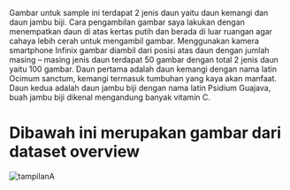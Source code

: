 Gambar untuk sample ini terdapat 2 jenis daun yaitu daun kemangi dan daun jambu biji. 
Cara pengambilan gambar saya lakukan dengan menempatkan daun di atas kertas putih dan berada 
di luar ruangan agar cahaya lebih cerah untuk mengambil gambar. Menggunakan kamera 
smartphone Infinix gambar diambil dari posisi atas daun dengan jumlah masing – masing jenis daun 
terdapat 50 gambar dengan total 2 jenis daun yaitu 100 gambar. Daun pertama adalah daun 
kemangi dengan nama latin Ocimum sanctum, kemangi termasuk tumbuhan yang kaya akan 
manfaat. Daun kedua adalah daun jambu biji dengan nama latin Psidium Guajava, buah jambu biji 
dikenal mengandung banyak vitamin C.

# Dibawah ini merupakan gambar dari dataset overview

![tampilanA](https://github.com/kilaspintas/ai_project/blob/master/image/Overview_dataset.JPG)
